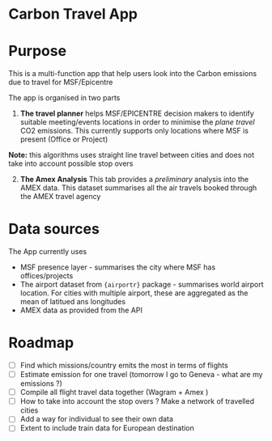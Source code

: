 # Carbon Travel App

# Purpose

This is a multi-function app that help users look into the Carbon emissions due to travel for MSF/Epicentre

The app is organised in two parts

1. **The travel planner**
   helps MSF/EPICENTRE decision makers to identify suitable meeting/events locations in order to minimise the *plane travel* CO2 emissions. This currently supports only locations where MSF is present (Office or Project)

  **Note:** this algorithms uses straight line travel between cities and does not take into account possible stop overs

2. **The Amex Analysis**
   This tab provides a *preliminary* analysis into the AMEX data. This dataset summarises all the air travels booked through the AMEX travel agency
   
# Data sources

The App currently uses

- MSF presence layer - summarises the city where MSF has offices/projects
- The airport dataset from `{airportr}` package - summarises world airport location. For cities with multiple airport, these are aggregated as the mean of latitued ans longitudes
- AMEX data as provided from the API 

# Roadmap
- [ ] Find which missions/country emits the most in terms of flights
- [ ] Estimate emission for one travel (tomorrow I go to Geneva - what are my emissions ?)
- [ ] Compile all flight travel data together (Wagram + Amex )
- [ ] How to take into account the stop overs ? Make a network of travelled cities 
- [ ] Add a way for individual to see their own data
- [ ] Extent to include train data for European destination
